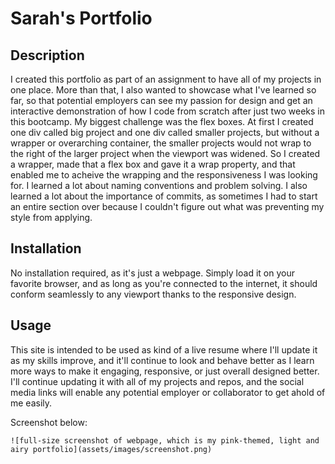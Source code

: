 # Sarah's Portfolio

## Description

I created this portfolio as part of an assignment to have all of my projects in one place. More than that, I also wanted to showcase what I've learned so far, so that potential employers can see my passion for design and get an interactive demonstration of how I code from scratch after just two weeks in this bootcamp. My biggest challenge was the flex boxes. At first I created one div called big project and one div called smaller projects, but without a wrapper or overarching container, the smaller projects would not wrap to the right of the larger project when the viewport was widened. So I created a wrapper, made that a flex box and gave it a wrap property, and that enabled me to acheive the wrapping and the responsiveness I was looking for. I learned a lot about naming conventions and problem solving. I also learned a lot about the importance of commits, as sometimes I had to start an entire section over because I couldn't figure out what was preventing my style from applying.

## Installation

No installation required, as it's just a webpage. Simply load it on your favorite browser, and as long as you're connected to the internet, it should conform seamlessly to any viewport thanks to the responsive design. 

## Usage

This site is intended to be used as kind of a live resume where I'll update it as my skills improve, and it'll continue to look and behave better as I learn more ways to make it engaging, responsive, or just overall designed better. I'll continue updating it with all of my projects and repos, and the social media links will enable any potential employer or collaborator to get ahold of me easily. 

Screenshot below:

    ![full-size screenshot of webpage, which is my pink-themed, light and airy portfolio](assets/images/screenshot.png)